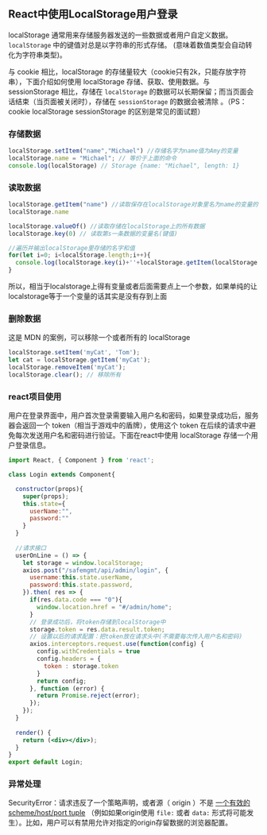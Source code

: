 ## React中使用LocalStorage用户登录

localStorage 通常用来存储服务器发送的一些数据或者用户自定义数据。`localStorage` 中的键值对总是以字符串的形式存储。 (意味着数值类型会自动转化为字符串类型)。

与 cookie 相比，localStorage 的存储量较大（cookie只有2k，只能存放字符串），下面介绍如何使用 localStorage 存储、获取、使用数据。与 sessionStorage 相比，存储在 `localStorage` 的数据可以长期保留；而当页面会话结束（当页面被关闭时），存储在 `sessionStorage` 的数据会被清除 。（PS：cookie localStorage sessionStorage 的区别是常见的面试题）

### 存储数据

```js
localStorage.setItem("name","Michael") //存储名字为name值为Amy的变量
localStorage.name = "Michael"; // 等价于上面的命令
console.log(localStorage) // Storage {name: "Michael", length: 1}
```

### 读取数据

```js
localStorage.getItem("name") //读取保存在localStorage对象里名为name的变量的值
localStorage.name

localStorage.valueOf() //读取存储在localStorage上的所有数据
localStorage.key(0) // 读取第s一条数据的变量名(键值)

//遍历并输出localStorage里存储的名字和值
for(let i=0; i<localStorage.length;i++){
  console.log(localStorage.key(i)+''+localStorage.getItem(localStorage.key(i)));
}
```

所以，相当于localstorage上得有变量或者后面需要点上一个参数，如果单纯的让localstorage等于一个变量的话其实是没有存到上面

### 删除数据

这是 MDN 的案例，可以移除一个或者所有的 localStorage

```js
localStorage.setItem('myCat', 'Tom');
let cat = localStorage.getItem('myCat');
localStorage.removeItem('myCat');
localStorage.clear(); // 移除所有
```


### react项目使用

用户在登录界面中，用户首次登录需要输入用户名和密码，如果登录成功后，服务器会返回一个 token（相当于游戏中的盾牌），使用这个 token 在后续的请求中避免每次发送用户名和密码进行验证。下面在react中使用 localStorage 存储一个用户登录信息。

```jsx
import React, { Component } from 'react';

class Login extends Component{

  constructor(props){
    super(props);
    this.state={
      userName:"",
      password:""
    }
  }
  
  //请求接口
  userOnLine = () => {
    let storage = window.localStorage;
    axios.post("/safemgmt/api/admin/login", {
      username:this.state.userName,
      password:this.state.password,
    }).then( res => {
      if(res.data.code === "0"){
        window.location.href = "#/admin/home";
      }
      // 登录成功后，将token存储到localStorage中
      storage.token = res.data.result.token;
      // 设置以后的请求配置：把token放在请求头中(不需要每次传入用户名和密码)
      axios.interceptors.request.use(function(config) {
        config.withCredentials = true
        config.headers = {
          token : storage.token
        }
        return config;
      }, function (error) {
        return Promise.reject(error);
      });
    });
  }
  
  render() {
    return (<div></div>);
  }
}
export default Login;
```

### 异常处理

SecurityError：请求违反了一个策略声明，或者源（ origin ）不是 [一个有效的 scheme/host/port tuple](https://developer.mozilla.org/en-US/docs/Web/Security/Same-origin_policy#Definition_of_an_origin) （例如如果origin使用 `file:` 或者 `data:` 形式将可能发生）。比如，用户可以有禁用允许对指定的origin存留数据的浏览器配置。
